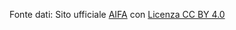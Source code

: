 Fonte dati: Sito ufficiale [AIFA](https://www.aifa.gov.it/en/rapporti-su-sorveglianza-dei-vaccini-covid-19) con [Licenza CC BY 4.0](https://creativecommons.org/licenses/by/4.0/deed.it)
